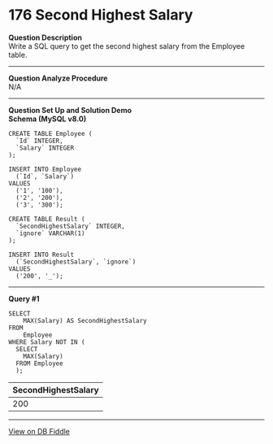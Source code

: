 <!--
 * @Author: BDFD
 * @Date: 2022-03-04 16:05:34
 * @LastEditTime: 2022-03-04 17:58:11
 * @LastEditors: BDFD
 * @Description:
 * @FilePath: \Awesome_SQL_Interview_Killer\1.2-simple-join\176-second-highest-salary.md
-->

# 176 Second Highest Salary

**Question Description**  
Write a SQL query to get the second highest salary from the Employee table.

---

**Question Analyze Procedure**  
N/A

---

**Question Set Up and Solution Demo**  
**Schema (MySQL v8.0)**

    CREATE TABLE Employee (
      `Id` INTEGER,
      `Salary` INTEGER
    );

    INSERT INTO Employee
      (`Id`, `Salary`)
    VALUES
      ('1', '100'),
      ('2', '200'),
      ('3', '300');

    CREATE TABLE Result (
      `SecondHighestSalary` INTEGER,
      `ignore` VARCHAR(1)
    );

    INSERT INTO Result
      (`SecondHighestSalary`, `ignore`)
    VALUES
      ('200', '_');

---

**Query #1**

    SELECT
    	MAX(Salary) AS SecondHighestSalary
    FROM
    	Employee
    WHERE Salary NOT IN (
      SELECT
      	MAX(Salary)
      FROM Employee
      );

| SecondHighestSalary |
| ------------------- |
| 200                 |

---

[View on DB Fiddle](https://www.db-fiddle.com/f/32YsRKnUjtyy1qmYYbUAbn/0)
